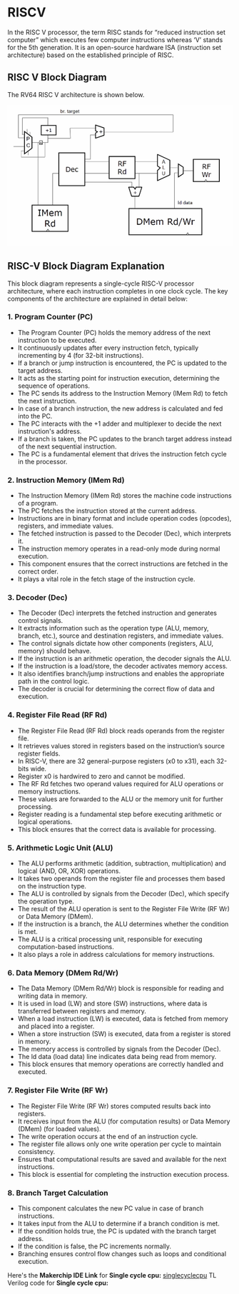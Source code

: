 #  RISCV 

In the RISC V processor, the term RISC stands for “reduced instruction set computer” which executes few computer instructions whereas ‘V’ stands for the 5th generation. It is an open-source hardware ISA (instruction set architecture) based on the established principle of RISC.


## RISC V Block Diagram
The RV64 RISC V architecture is shown below. 

![riscv_blockdiagram](././images/riscv_architecture.png)

## RISC-V Block Diagram Explanation
This block diagram represents a single-cycle RISC-V processor architecture, where each instruction completes in one clock cycle. The key components of the architecture are explained in detail below:

### 1. Program Counter (PC)
- The Program Counter (PC) holds the memory address of the next instruction to be executed.
- It continuously updates after every instruction fetch, typically incrementing by 4 (for 32-bit instructions).
- If a branch or jump instruction is encountered, the PC is updated to the target address.
- It acts as the starting point for instruction execution, determining the sequence of operations.
- The PC sends its address to the Instruction Memory (IMem Rd) to fetch the next instruction.
- In case of a branch instruction, the new address is calculated and fed into the PC.
- The PC interacts with the +1 adder and multiplexer to decide the next instruction's address.
- If a branch is taken, the PC updates to the branch target address instead of the next sequential instruction.
- The PC is a fundamental element that drives the instruction fetch cycle in the processor.

  
### 2. Instruction Memory (IMem Rd)
- The Instruction Memory (IMem Rd) stores the machine code instructions of a program.
- The PC fetches the instruction stored at the current address.
- Instructions are in binary format and include operation codes (opcodes), registers, and immediate values.
- The fetched instruction is passed to the Decoder (Dec), which interprets it.
- The instruction memory operates in a read-only mode during normal execution.
- This component ensures that the correct instructions are fetched in the correct order.
- It plays a vital role in the fetch stage of the instruction cycle.
### 3. Decoder (Dec)
- The Decoder (Dec) interprets the fetched instruction and generates control signals.
- It extracts information such as the operation type (ALU, memory, branch, etc.), source and destination registers, and immediate values.
- The control signals dictate how other components (registers, ALU, memory) should behave.
- If the instruction is an arithmetic operation, the decoder signals the ALU.
- If the instruction is a load/store, the decoder activates memory access.
- It also identifies branch/jump instructions and enables the appropriate path in the control logic.
- The decoder is crucial for determining the correct flow of data and execution.
### 4. Register File Read (RF Rd)
- The Register File Read (RF Rd) block reads operands from the register file.
- It retrieves values stored in registers based on the instruction’s source register fields.
- In RISC-V, there are 32 general-purpose registers (x0 to x31), each 32-bits wide.
- Register x0 is hardwired to zero and cannot be modified.
- The RF Rd fetches two operand values required for ALU operations or memory instructions.
- These values are forwarded to the ALU or the memory unit for further processing.
- Register reading is a fundamental step before executing arithmetic or logical operations.
- This block ensures that the correct data is available for processing.
### 5. Arithmetic Logic Unit (ALU)
- The ALU performs arithmetic (addition, subtraction, multiplication) and logical (AND, OR, XOR) operations.
- It takes two operands from the register file and processes them based on the instruction type.
- The ALU is controlled by signals from the Decoder (Dec), which specify the operation type.
- The result of the ALU operation is sent to the Register File Write (RF Wr) or Data Memory (DMem).
- If the instruction is a branch, the ALU determines whether the condition is met.
- The ALU is a critical processing unit, responsible for executing computation-based instructions.
- It also plays a role in address calculations for memory instructions.
### 6. Data Memory (DMem Rd/Wr)
- The Data Memory (DMem Rd/Wr) block is responsible for reading and writing data in memory.
- It is used in load (LW) and store (SW) instructions, where data is transferred between registers and memory.
- When a load instruction (LW) is executed, data is fetched from memory and placed into a register.
- When a store instruction (SW) is executed, data from a register is stored in memory.
- The memory access is controlled by signals from the Decoder (Dec).
- The ld data (load data) line indicates data being read from memory.
- This block ensures that memory operations are correctly handled and executed.
### 7. Register File Write (RF Wr)
- The Register File Write (RF Wr) stores computed results back into registers.
- It receives input from the ALU (for computation results) or Data Memory (DMem) (for loaded values).
- The write operation occurs at the end of an instruction cycle.
- The register file allows only one write operation per cycle to maintain consistency.
- Ensures that computational results are saved and available for the next instructions.
- This block is essential for completing the instruction execution process.
### 8. Branch Target Calculation
- This component calculates the new PC value in case of branch instructions.
- It takes input from the ALU to determine if a branch condition is met.
- If the condition holds true, the PC is updated with the branch target address.
- If the condition is false, the PC increments normally.
- Branching ensures control flow changes such as loops and conditional execution.


Here's the **Makerchip IDE Link** for **Single cycle cpu:** [singlecyclecpu](https://www.makerchip.com/sandbox/0xkfJhwp9/0P1hKo4)
TL Verilog code for **Single cycle cpu:**  

